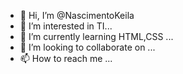- 👋 Hi, I’m @NascimentoKeila
- 👀 I’m interested in TI...
- 🌱 I’m currently learning HTML,CSS ...
- 💞️ I’m looking to collaborate on ...
- 📫 How to reach me ...

<!---
NascimentoKeila/NascimentoKeila is a ✨ special ✨ repository because its `README.md` (this file) appears on your GitHub profile.
You can click the Preview link to take a look at your changes.
--->
